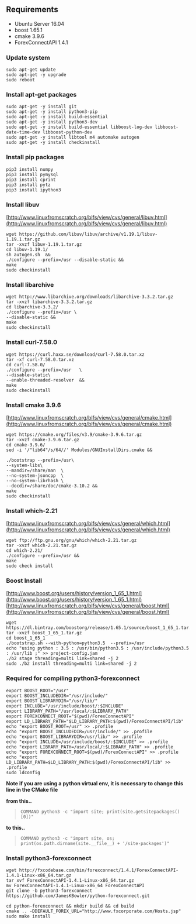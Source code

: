 ## Requirements  
- Ubuntu Server 16.04
- boost 1.65.1  
- cmake 3.9.6  
- ForexConnectAPI 1.4.1  

### Update system
    sudo apt-get update
    sudo apt-get -y upgrade
    sudo reboot

### Install apt-get packages
    sudo apt-get -y install git
    sudo apt-get -y install python3-pip
    sudo apt-get -y install build-essential
    sudo apt-get -y install python3-dev
    sudo apt-get -y install build-essential libboost-log-dev libboost-date-time-dev libboost-python-dev
    sudo apt-get -y install libtool m4 automake autogen
    sudo apt-get -y install checkinstall

### Install pip packages
    pip3 install numpy
    pip3 install pymysql
    pip3 install cprint
    pip3 install pytz
    pip3 install ipython3


### Install libuv
[http://www.linuxfromscratch.org/blfs/view/cvs/general/libuv.html](http://www.linuxfromscratch.org/blfs/view/cvs/general/libuv.html)

    wget https://github.com/libuv/libuv/archive/v1.19.1/libuv-1.19.1.tar.gz
    tar -xvzf libuv-1.19.1.tar.gz
    cd libuv-1.19.1/
    sh autogen.sh  &&
    ./configure --prefix=/usr --disable-static &&
    make
    sudo checkinstall


### Install libarchive
    wget http://www.libarchive.org/downloads/libarchive-3.3.2.tar.gz
    tar -xvzf libarchive-3.3.2.tar.gz
    cd libarchive-3.3.2/
    ./configure --prefix=/usr \
    --disable-static &&
    make
    sudo checkinstall
    

### Install curl-7.58.0
    wget https://curl.haxx.se/download/curl-7.58.0.tar.xz
    tar -xf curl-7.58.0.tar.xz
    cd curl-7.58.0/
    ./configure --prefix=/usr   \
    --disable-static\
    --enable-threaded-resolver  &&
    make
    sudo checkinstall


### Install cmake 3.9.6
[http://www.linuxfromscratch.org/blfs/view/cvs/general/cmake.html](http://www.linuxfromscratch.org/blfs/view/cvs/general/cmake.html)

    wget https://cmake.org/files/v3.9/cmake-3.9.6.tar.gz
    tar -xvzf cmake-3.9.6.tar.gz
    cd cmake-3.9.6/
    sed -i '/"lib64"/s/64//' Modules/GNUInstallDirs.cmake &&
    
    ./bootstrap --prefix=/usr\
    --system-libs\
    --mandir=/share/man  \
    --no-system-jsoncpp  \
    --no-system-librhash \
    --docdir=/share/doc/cmake-3.10.2 &&
    make
    sudo checkinstall


### Install which-2.21
[http://www.linuxfromscratch.org/blfs/view/cvs/general/which.html](http://www.linuxfromscratch.org/blfs/view/cvs/general/which.html)

    wget ftp://ftp.gnu.org/gnu/which/which-2.21.tar.gz
    tar -xvzf which-2.21.tar.gz
    cd which-2.21/
    ./configure --prefix=/usr &&
    make
    sudo check install


### Boost Install
[http://www.boost.org/users/history/version_1_65_1.html](http://www.boost.org/users/history/version_1_65_1.html)
[http://www.linuxfromscratch.org/blfs/view/cvs/general/boost.html](http://www.linuxfromscratch.org/blfs/view/cvs/general/boost.html)

    wget https://dl.bintray.com/boostorg/release/1.65.1/source/boost_1_65_1.tar.gz
    tar -xvzf boost_1_65_1.tar.gz
    cd boost_1_65_1
    ./bootstrap.sh --with-python=python3.5  --prefix=/usr
    echo "using python : 3.5 : /usr/bin/python3.5 : /usr/include/python3.5 : /usr/lib ;" >> project-config.jam
    ./b2 stage threading=multi link=shared -j 2
    sudo ./b2 install threading=multi link=shared -j 2

### Required for compiling python3-forexconnect
    export BOOST_ROOT="/usr"
    export BOOST_INCLUDEDIR="/usr/include/"
    export BOOST_LIBRARYDIR="/usr/lib/"
    export INCLUDE="/usr/include/boost/:$INCLUDE"
    export LIBRARY_PATH="/usr/local/:$LIBRARY_PATH"
    export FOREXCONNECT_ROOT="$(pwd)/ForexConnectAPI"
    export LD_LIBRARY_PATH="$LD_LIBRARY_PATH:$(pwd)/ForexConnectAPI/lib"
    echo "export BOOST_ROOT=/usr" >> .profile
    echo "export BOOST_INCLUDEDIR=/usr/include/" >> .profile
    echo "export BOOST_LIBRARYDIR=/usr/lib/" >> .profile
    echo "export INCLUDE=/usr/include/boost/:$INCLUDE" >> .profile
    echo "export LIBRARY_PATH=/usr/local/:$LIBRARY_PATH" >> .profile
    echo "export FOREXCONNECT_ROOT=$(pwd)/ForexConnectAPI" >> .profile
    echo "export LD_LIBRARY_PATH=$LD_LIBRARY_PATH:$(pwd)/ForexConnectAPI/lib" >> .profile
    sudo ldconfig

**Note if you are using a python virtual env, it is necessary to change this line in the CMake file**  

**from this..**  
>     COMMAND python3 -c "import site; print(site.getsitepackages()[0])"

**to this..**    
>     COMMAND python3 -c "import site, os; print(os.path.dirname(site.__file__) + '/site-packages')"

### Install python3-forexconnect  
    wget http://fxcodebase.com/bin/forexconnect/1.4.1/ForexConnectAPI-1.4.1-Linux-x86_64.tar.gz  
    tar xvf ForexConnectAPI-1.4.1-Linux-x86_64.tar.gz  
    mv ForexConnectAPI-1.4.1-Linux-x86_64 ForexConnectAPI  
    git clone -b python3-forexconnect https://github.com/JamesKBowler/python-forexconnect.git  

    cd python-forexconnect && mkdir build && cd build  
    cmake .. -DDEFAULT_FOREX_URL="http://www.fxcorporate.com/Hosts.jsp"  
    sudo make install  

